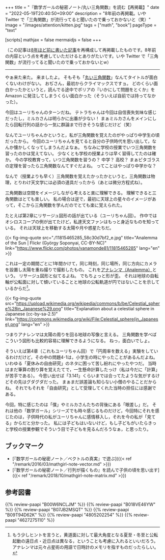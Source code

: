 +++
title = "『数学ガールの秘密ノート/丸い三角関数』を読む【再掲載】"
date =  "2022-05-19T20:40:50+09:00"
description = "8年前の再掲載。いや Twitter で「三角関数」が流行ってると聞いたので乗っておかないと（笑）"
image = "/images/attention/kitten.jpg"
tags = ["math", "book"]
pageType = "text"

[scripts]
  mathjax = false
  mermaidjs = false
+++

（この記事は[8年ほど前に書いた記事](https://baldanders.info/blog/000685/ "「丸い三角関数」を読む 他")を再構成して再掲載したものです。8年前の内容という点を考慮していただけるとありがたいです。いや Twitter で「三角関数」が流行ってると聞いたので乗っておかないとw）

----

やぁ来た来た。 来ましたよ。
そもそも「[丸い三角関数](https://www.amazon.co.jp/dp/B00W6NCLJM?tag=baldandersinf-22&linkCode=ogi&th=1&psc=1 "数学ガールの秘密ノート／丸い三角関数 | 結城 浩 | 数学 | Kindleストア | Amazon")」なんてタイトルが面白くないわけがない。
おぢさん，最初からクライマックスですョ。
どのくらい面白かったかというと，読んでる途中でポリアの『いかにして問題をとくか』を Amazon に発注してしまうくらい面白かった（そういえば自前では持ってなかった）。

今回はユーリちゃんのターンだね。
テトラちゃんは今回は自信喪失気味な感じだったし，ミルカさんは明らかに出番が少ない！ まぁミルカさんをメインにしたら回転行列の話から一気に群論まで行きそうな感じだけど（笑）

なんでユーリちゃんかというと，私が三角関数を覚えたのがやっぱり中学生の頃だったから。
今回のユーリちゃんを見てると自分の子供時代を思い出して，なんか懐かしくなってしまうんだよなぁ。
ちなみに学校の授業でいつ三角関数を習ったのかは覚えてない。
少なくとも学校の授業よりは早く習得してたのは確か。
今の学校教育って，いつ三角関数を習うの？ 中学？ 高校？ まぁピタゴラスの定理を習ったら三角関数なんてすぐだよね。
ってことはやっぱり中学かな？

なんで（授業よりも早く）三角関数を覚えたかったかというと，三角関数は物理，とりわけ天文学には必須の道具だったから（あとは微分方程式ね）。

三角関数は空間をイメージしながら考えると楽に理解できる。
理解できると三角関数はとても楽しい。
私の場合は逆で，最初に天球上の星々のイメージがあって，そこから三角関数を学んだのでとても楽に覚えられた。

たとえば第2章にリサージュ図形の話が出ている（ユーリちゃん回）。
作中ではオシロスコープの例が出てたけど，私達天文ファンはもっと身近なものを知っている。
それは天球上を移動する太陽や月や惑星たちだ。

{{< fig-img-quote src="./11815465285_58c30d7bf2_e.jpg" title="Analemma of the Sun | Flickr (György Soponyai, CC-BY-NC)" link="https://www.flickr.com/photos/vanamonde81/11815465285" lang="en" >}}

これは一定の期間ごとに1年間かけて，同じ時刻，同じ場所，同じ方向にカメラを設置し太陽を重ね撮りで撮影したもの。
これを[アナレンマ（Analemma）](https://baldanders.info/blog/000007/)という。
リサージュ図形と似てるよね。
でもちょっと形が歪。
それは地球の自転軸が公転面に対して傾いていることと地球の公転軌道が円ではないことを示しているからだ[^a1]。

[^a1]: もう少しヒントを言うと，黄道面に対して最大角度となる夏至・冬至と公転起動の遠日点・近日点は異なる，ということも考慮に入れるといいだろう。アナレンマは元々占星術の用語で日時計のメモリを指すものだったらしい。

{{< fig-img-quote src="https://upload.wikimedia.org/wikipedia/commons/b/be/Celestial_sphere%28in_Japanese%29.png" title="Explanation about a celestial sphere in Japanese (cc-by-sa-2.5)" link="https://commons.wikimedia.org/wiki/File:Celestial_sphere(in_Japanese).png" lang="en" >}}

つまりアナレンマは太陽の周りを回る地球の写像と言える。
三角関数を学べばこういう図形も比較的容易に理解できるようになる。
ねっ，面白いでしょ。

そういえば第4章（これもユーリちゃん回）で「円周率を数える」実験をしているわけだけど，その中の問題4-1は，小学生の時にやったことがあるんだよね。
いわゆる「夏休みの自由研究」のネタに困って苦し紛れにやったやつだ。
当時はまだ筆算の割り算を覚えたてで，一生懸命計算したっけ（私は今だに「計算」が苦手である）。
今思い出せば「3.141」くらいまでは合ってたような気がするけどその先はグダグダだった。
まぁまだ誤差論も知らない小僧のやることだからね。
それでもそれを「自由研究」として受理してくれた当時の担任には感謝である。

今回，特に感じたのは「僕」やミルカさんたちの背後にある「眼差し」だ。
それは他の「数学ガール」シリーズでも時々感じるものだけど，今回特にそれを感じたのは，子供時代の私がユーリちゃんに感情移入し，それを今の私が「見てる」からだと分かった。
私には子どもはいないけど，もし子どもがいたらきっと学校の授業参観でそういう目で子どもを見るんだろうなぁ，と思ったり。

## ブックマーク

- [『数学ガールの秘密ノート／ベクトルの真実』で遊ぶ]({{< ref "/remark/2016/03/mathgirl-note-vector.md" >}})
- [『数学ガールの秘密ノート／行列が描くもの』を読んで子供の頃を思い出す]({{< ref "/remark/2018/10/mathgirl-note-matrix.md" >}})

## 参考図書

{{% review-paapi "B00W6NCLJM" %}} <!-- 数学ガールの秘密ノート／丸い三角関数 -->
{{% review-paapi "B018VE46YW" %}} <!-- 数学ガールの秘密ノート／ベクトルの真実 -->
{{% review-paapi "B07JB2MSQT" %}} <!-- 数学ガールの秘密ノート／行列が描くもの -->
{{% review-paapi "B09T94D62K" %}} <!-- いかにして問題をとくか（Kindle 版） -->
{{% review-paapi "4805202254" %}} <!-- 天体の位置計算 -->
{{% review-paapi "4627275110" %}} <!-- 天体物理学 -->

<!-- eof -->
